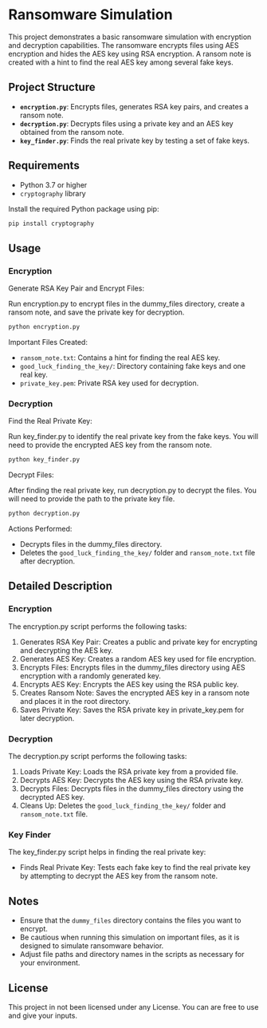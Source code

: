
# Ransomware Simulation

This project demonstrates a basic ransomware simulation with encryption and decryption capabilities. The ransomware encrypts files using AES encryption and hides the AES key using RSA encryption. A ransom note is created with a hint to find the real AES key among several fake keys.

## Project Structure

- **`encryption.py`**: Encrypts files, generates RSA key pairs, and creates a ransom note.
- **`decryption.py`**: Decrypts files using a private key and an AES key obtained from the ransom note.
- **`key_finder.py`**: Finds the real private key by testing a set of fake keys.

## Requirements

- Python 3.7 or higher
- `cryptography` library

Install the required Python package using pip:

```bash
pip install cryptography
```
## Usage

### Encryption

Generate RSA Key Pair and Encrypt Files:

Run encryption.py to encrypt files in the dummy_files directory, create a ransom note, and save the private key for decryption.

```bash
python encryption.py
```

Important Files Created:
- `ransom_note.txt`: Contains a hint for finding the real AES key.
- `good_luck_finding_the_key/`: Directory containing fake keys and one real key.
- `private_key.pem`: Private RSA key used for decryption.

### Decryption

Find the Real Private Key:

Run key_finder.py to identify the real private key from the fake keys. You will need to provide the encrypted AES key from the ransom note.

```bash
python key_finder.py
```

Decrypt Files:

After finding the real private key, run decryption.py to decrypt the files. You will need to provide the path to the private key file.

```bash
python decryption.py
```

Actions Performed:
- Decrypts files in the dummy_files directory.
- Deletes the `good_luck_finding_the_key/` folder and `ransom_note.txt` file after decryption.

## Detailed Description

### Encryption

The encryption.py script performs the following tasks:
1. Generates RSA Key Pair: Creates a public and private key for encrypting and decrypting the AES key.
2. Generates AES Key: Creates a random AES key used for file encryption.
3. Encrypts Files: Encrypts files in the dummy_files directory using AES encryption with a randomly generated key.
4. Encrypts AES Key: Encrypts the AES key using the RSA public key.
5. Creates Ransom Note: Saves the encrypted AES key in a ransom note and places it in the root directory.
6. Saves Private Key: Saves the RSA private key in private_key.pem for later decryption.

### Decryption

The decryption.py script performs the following tasks:
1. Loads Private Key: Loads the RSA private key from a provided file.
2. Decrypts AES Key: Decrypts the AES key using the RSA private key.
3. Decrypts Files: Decrypts files in the dummy_files directory using the decrypted AES key.
4. Cleans Up: Deletes the `good_luck_finding_the_key/` folder and `ransom_note.txt` file.

### Key Finder

The key_finder.py script helps in finding the real private key:
- Finds Real Private Key: Tests each fake key to find the real private key by attempting to decrypt the AES key from the ransom note.

## Notes

- Ensure that the `dummy_files` directory contains the files you want to encrypt.
- Be cautious when running this simulation on important files, as it is designed to simulate ransomware behavior.
- Adjust file paths and directory names in the scripts as necessary for your environment.

## License

This project in not been licensed under any License. You can are free to use and give your inputs.
